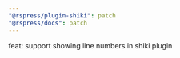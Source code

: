 ```yaml
---
"@rspress/plugin-shiki": patch
"@rspress/docs": patch
---
```


feat: support showing line numbers in shiki plugin
